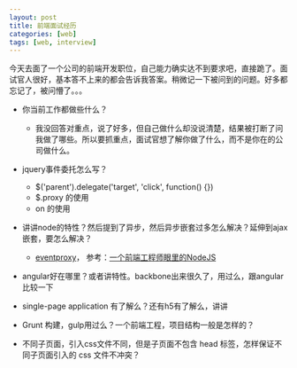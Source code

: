 ```yaml
---
layout: post
title: 前端面试经历
categories: [web]
tags: [web, interview]
---
```


今天去面了一个公司的前端开发职位，自己能力确实达不到要求吧，直接跪了。面试官人很好，基本答不上来的都会告诉我答案。稍微记一下被问到的问题。好多都忘记了，被问懵了。。。  

- 你当前工作都做些什么？
  - 我没回答对重点，说了好多，但自己做什么却没说清楚，结果被打断了问我做了哪些。所以要抓重点，面试官想了解你做了什么，而不是你在的公司做什么。

- jquery事件委托怎么写？
  - $('parent').delegate('target', 'click', function() {})
  - $.proxy 的使用
  - on 的使用

- 讲讲node的特性？然后提到了异步，然后异步嵌套过多怎么解决？延伸到ajax嵌套，要怎么解决？
  - [eventproxy](https://github.com/JacksonTian/eventproxy)， 参考：[一个前端工程师眼里的NodeJS](http://www.infoq.com/cn/articles/nodejs-in-front-end-engineer-view)

- angular好在哪里？或者讲特性。backbone出来很久了，用过么，跟angular比较一下

- single-page application 有了解么？还有h5有了解么，讲讲

- Grunt 构建，gulp用过么？一个前端工程，项目结构一般是怎样的？

- 不同子页面，引入css文件不同，但是子页面不包含 head 标签，怎样保证不同子页面引入的 css 文件不冲突？